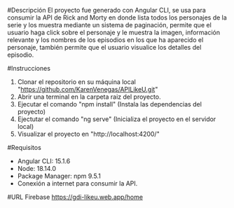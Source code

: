 #Descripción 
El proyecto fue generado con Angular CLI, se usa para consumir la API de Rick and Morty en donde lista todos los personajes de la serie y los muestra mediante un sistema de paginación, permite que el usuario haga click sobre el personaje y le muestra la imagen, información relevante y los nombres de los episodios en los que ha aparecido el personaje, también permite que el usuario visualice los detalles del episodio.

#Instrucciones 
1. Clonar el repositorio en su máquina local "https://github.com/KarenVenegas/APILikeU.git"
2. Abrir una terminal en la carpeta raiz del proyecto.
3. Ejecutar el comando "npm install" (Instala las dependencias del proyecto)
4. Ejectutar el comando "ng serve" (Inicializa el proyecto en el servidor local)
5. Visualizar el proyecto en "http://localhost:4200/"

#Requisitos 
- Angular CLI: 15.1.6
- Node: 18.14.0
- Package Manager: npm 9.5.1
- Conexión a internet para consumir la API.

#URL Firebase 
https://gdi-likeu.web.app/home
